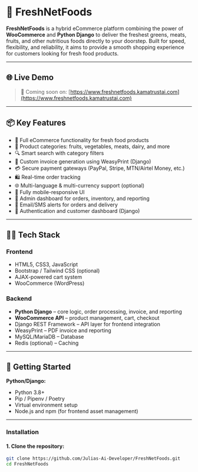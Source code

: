 # 🥬 FreshNetFoods

**FreshNetFoods** is a hybrid eCommerce platform combining the power of **WooCommerce** and **Python Django** to deliver the freshest greens, meats, fruits, and other nutritious foods directly to your doorstep. Built for speed, flexibility, and reliability, it aims to provide a smooth shopping experience for customers looking for fresh food products.

---

## 🌐 Live Demo

> 🚧 Coming soon on: [https://www.freshnetfoods.kamatrustai.com](https://www.freshnetfoods.kamatrustai.com)

---

## 📦 Key Features

- 🛒 Full eCommerce functionality for fresh food products
- 🥩 Product categories: fruits, vegetables, meats, dairy, and more
- 🔍 Smart search with category filters
- 🧾 Custom invoice generation using WeasyPrint (Django)
- 💳 Secure payment gateways (PayPal, Stripe, MTN/Airtel Money, etc.)
- 🛍️ Real-time order tracking
- 🌐 Multi-language & multi-currency support (optional)
- 📱 Fully mobile-responsive UI
- 🧠 Admin dashboard for orders, inventory, and reporting
- 🔔 Email/SMS alerts for orders and delivery
- 🔐 Authentication and customer dashboard (Django)

---

## 🧑‍💻 Tech Stack

### Frontend
- HTML5, CSS3, JavaScript
- Bootstrap / Tailwind CSS (optional)
- AJAX-powered cart system
- WooCommerce (WordPress)

### Backend
- **Python Django** – core logic, order processing, invoice, and reporting
- **WooCommerce API** – product management, cart, checkout
- Django REST Framework – API layer for frontend integration
- WeasyPrint – PDF invoice and reporting
- MySQL/MariaDB – Database
- Redis (optional) – Caching

---

## 🚀 Getting Started

**Python/Django:**
- Python 3.8+
- Pip / Pipenv / Poetry
- Virtual environment setup
- Node.js and npm (for frontend asset management)

---

### Installation

#### 1. Clone the repository:
```bash
git clone https://github.com/Julias-Ai-Developer/FreshNetFoods.git
cd FreshNetFoods
